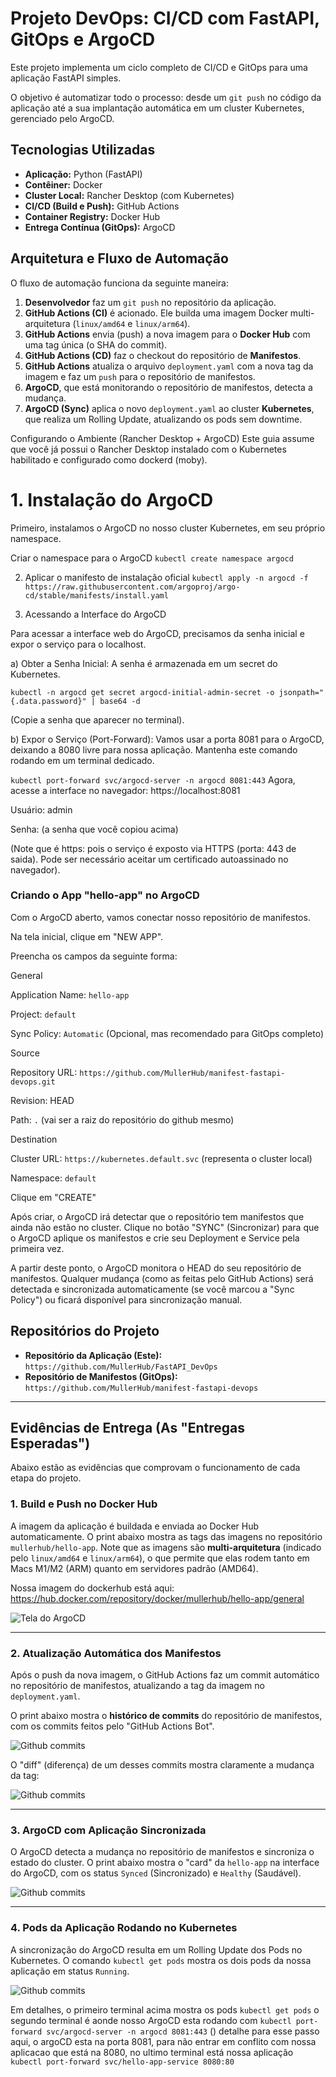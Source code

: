 # Projeto DevOps: CI/CD com FastAPI, GitOps e ArgoCD

Este projeto implementa um ciclo completo de CI/CD e GitOps para uma aplicação FastAPI simples.

O objetivo é automatizar todo o processo: desde um `git push` no código da aplicação até a sua implantação automática em um cluster Kubernetes, gerenciado pelo ArgoCD.

## Tecnologias Utilizadas

* **Aplicação:** Python (FastAPI)
* **Contêiner:** Docker
* **Cluster Local:** Rancher Desktop (com Kubernetes)
* **CI/CD (Build e Push):** GitHub Actions
* **Container Registry:** Docker Hub
* **Entrega Contínua (GitOps):** ArgoCD

## Arquitetura e Fluxo de Automação

O fluxo de automação funciona da seguinte maneira:

1.  **Desenvolvedor** faz um `git push` no repositório da aplicação.
2.  **GitHub Actions (CI)** é acionado. Ele builda uma imagem Docker multi-arquitetura (`linux/amd64` e `linux/arm64`).
3.  **GitHub Actions** envia (push) a nova imagem para o **Docker Hub** com uma tag única (o SHA do commit).
4.  **GitHub Actions (CD)** faz o checkout do repositório de **Manifestos**.
5.  **GitHub Actions** atualiza o arquivo `deployment.yaml` com a nova tag da imagem e faz um `push` para o repositório de manifestos.
6.  **ArgoCD**, que está monitorando o repositório de manifestos, detecta a mudança.
7.  **ArgoCD (Sync)** aplica o novo `deployment.yaml` ao cluster **Kubernetes**, que realiza um Rolling Update, atualizando os pods sem downtime.

Configurando o Ambiente (Rancher Desktop + ArgoCD)
Este guia assume que você já possui o Rancher Desktop instalado com o Kubernetes habilitado e configurado como dockerd (moby).

# 1. Instalação do ArgoCD

Primeiro, instalamos o ArgoCD no nosso cluster Kubernetes, em seu próprio namespace.

Criar o namespace para o ArgoCD
`kubectl create namespace argocd`

2. Aplicar o manifesto de instalação oficial
`kubectl apply -n argocd -f https://raw.githubusercontent.com/argoproj/argo-cd/stable/manifests/install.yaml`

2. Acessando a Interface do ArgoCD

Para acessar a interface web do ArgoCD, precisamos da senha inicial e expor o serviço para o localhost.

a) Obter a Senha Inicial: A senha é armazenada em um secret do Kubernetes.

`kubectl -n argocd get secret argocd-initial-admin-secret -o jsonpath="{.data.password}" | base64 -d`

(Copie a senha que aparecer no terminal).

b) Expor o Serviço (Port-Forward): Vamos usar a porta 8081 para o ArgoCD, deixando a 8080 livre para nossa aplicação. Mantenha este comando rodando em um terminal dedicado.

`kubectl port-forward svc/argocd-server -n argocd 8081:443`
Agora, acesse a interface no navegador: https://localhost:8081

Usuário: admin

Senha: (a senha que você copiou acima)

(Note que é https: pois o serviço é exposto via HTTPS (porta: 443 de saida). Pode ser necessário aceitar um certificado autoassinado no navegador).

### Criando o App "hello-app" no ArgoCD

Com o ArgoCD aberto, vamos conectar nosso repositório de manifestos.

Na tela inicial, clique em "NEW APP".

Preencha os campos da seguinte forma:

General

Application Name: `hello-app`

Project: `default`

Sync Policy: `Automatic` (Opcional, mas recomendado para GitOps completo)

Source

Repository URL: `https://github.com/MullerHub/manifest-fastapi-devops.git`

Revision: HEAD

Path: `.` (vai ser a raiz do repositório do github mesmo)

Destination

Cluster URL: `https://kubernetes.default.svc`
(representa o cluster local)

Namespace: `default`

Clique em "CREATE"

Após criar, o ArgoCD irá detectar que o repositório tem manifestos que ainda não estão no cluster. Clique no botão "SYNC" (Sincronizar) para que o ArgoCD aplique os manifestos e crie seu Deployment e Service pela primeira vez.

A partir deste ponto, o ArgoCD monitora o HEAD do seu repositório de manifestos. Qualquer mudança (como as feitas pelo GitHub Actions) será detectada e sincronizada automaticamente (se você marcou a "Sync Policy") ou ficará disponível para sincronização manual.

## Repositórios do Projeto

* **Repositório da Aplicação (Este):** `https://github.com/MullerHub/FastAPI_DevOps`
* **Repositório de Manifestos (GitOps):** `https://github.com/MullerHub/manifest-fastapi-devops`

---

## Evidências de Entrega (As "Entregas Esperadas")

Abaixo estão as evidências que comprovam o funcionamento de cada etapa do projeto.

### 1. Build e Push no Docker Hub

A imagem da aplicação é buildada e enviada ao Docker Hub automaticamente. O print abaixo mostra as tags das imagens no repositório `mullerhub/hello-app`. Note que as imagens são **multi-arquitetura** (indicado pelo `linux/amd64` e `linux/arm64`), o que permite que elas rodem tanto em Macs M1/M2 (ARM) quanto em servidores padrão (AMD64).

Nossa imagem do dockerhub está aqui:
https://hub.docker.com/repository/docker/mullerhub/hello-app/general

![Tela do ArgoCD](https://github.com/user-attachments/assets/ff228710-20bc-452e-aece-c79cdd34cdac)

---

### 2. Atualização Automática dos Manifestos

Após o push da nova imagem, o GitHub Actions faz um commit automático no repositório de manifestos, atualizando a tag da imagem no `deployment.yaml`.

O print abaixo mostra o **histórico de commits** do repositório de manifestos, com os commits feitos pelo "GitHub Actions Bot".

![Github commits](./docs/images/github-commits.png)

O "diff" (diferença) de um desses commits mostra claramente a mudança da tag:

![Github commits](./docs/images/github-diff.png)

---

### 3. ArgoCD com Aplicação Sincronizada

O ArgoCD detecta a mudança no repositório de manifestos e sincroniza o estado do cluster. O print abaixo mostra o "card" da `hello-app` na interface do ArgoCD, com os status `Synced` (Sincronizado) e `Healthy` (Saudável).

![Github commits](./docs/images/argoCD.png)

---

### 4. Pods da Aplicação Rodando no Kubernetes

A sincronização do ArgoCD resulta em um Rolling Update dos Pods no Kubernetes. O comando `kubectl get pods` mostra os dois pods da nossa aplicação em status `Running`.

![Github commits](./docs/images/terminal.png)

Em detalhes, o primeiro terminal acima mostra os pods `kubectl get pods`
o segundo terminal é aonde nosso ArgoCD esta rodando com `kubectl port-forward svc/argocd-server -n argocd 8081:443` ()
detalhe para esse passo aqui, o argoCD esta na porta 8081, para não entrar em conflito com nossa aplicacao que está na 8080, no ultimo terminal está nossa aplicação `kubectl port-forward svc/hello-app-service 8080:80`

